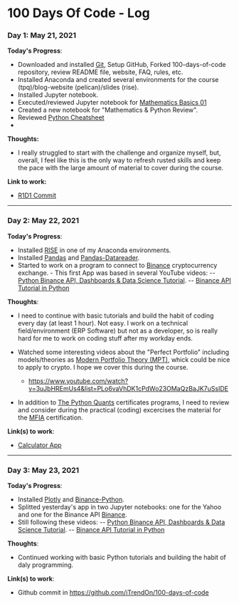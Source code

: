 # 100 Days Of Code - Log

### Day 1: May 21, 2021

**Today's Progress**:
- Downloaded and installed [Git](https://git-scm.com/downloads), Setup GitHub, Forked 100-days-of-code repository, review README file, website, FAQ, rules, etc.
- Installed Anaconda and created several environments for the course (tpq)/blog-website (pelican)/slides (rise).
- Installed Jupyter notebook.
- Executed/reviewed Jupyter notebook for [Mathematics Basics 01](https://base.pqp.io/base/po/get_training_html?tr_id=137)
- Created a new notebook for "Mathematics & Python Review".
- Reviewed [Python Cheatsheet](https://www.pythoncheatsheet.org/)
-

**Thoughts:**
- I really struggled to start with the challenge and organize myself, but, overall, I feel like this is the only way to refresh rusted skills and keep the pace with the large amount of material to cover during the course.

**Link to work:**
- [R1D1 Commit](https://github.com/iTrendOn/100-days-of-code/commit/6b2e50c50ed4551d2c2cfa2555c81001fc25d65e)


---


### Day 2: May 22, 2021

**Today's Progress**:
- Installed [RISE](https://rise.readthedocs.io/en/stable/installation.html) in one of my Anaconda environments.
- Installed [Pandas](https://pandas.pydata.org/getting_started.html) and [Pandas-Datareader](https://pandas-datareader.readthedocs.io/en/latest/index.html#quick-start).
- Started to work on a program to connect to [Binance](https://en.wikipedia.org/wiki/Binance) cryptocurrency exchange. - This first App was based in several YouTube videos:
-- [Python Binance API, Dashboards & Data Science Tutorial](https://www.youtube.com/watch?v=RHqEPNgpbzQ).
-- [Binance API Tutorial in Python](https://www.youtube.com/watch?v=3uxAn7EBSS0)

**Thoughts**:
- I need to continue with basic tutorials and build the habit of coding every day (at least 1 hour). Not easy. I work on a technical field/environment (ERP Software) but not as a developer, so is really hard for me to work on coding stuff after my workday ends.
- Watched some interesting videos about the "Perfect Portfolio" including models/theories as [Modern Portfolio Theory (MPT)](https://www.investopedia.com/terms/m/modernportfoliotheory.asp), whick could be nice to apply to crypto. I hope we cover this during the course.
  - https://www.youtube.com/watch?v=3uJbHREmUs4&list=PLo6vaVhDK1cPdWo23OMaQzBaJK7uSsIDE

- In addition to [The Python Quants](https://home.tpq.io/certificates/) certificates programs, I need to review and consider during the practical (coding) excercises the material for the [MFIA](https://www.institutobme.es/esp/FIA/AcercaDe/QueEs.aspx) certification.

**Link(s) to work**:
- [Calculator App](http://www.example.com)


---


### Day 3: May 23, 2021

**Today's Progress**:
- Installed [Plotly](https://plotly.com/python/getting-started/) and [Binance-Python](https://python-binance.readthedocs.io/en/latest/overview.html).
- Splitted yesterday's app in two Jupyter notebooks: one for the Yahoo and one for the Binance API [Binance](https://en.wikipedia.org/wiki/Binance).
- Still following these videos:
-- [Python Binance API, Dashboards & Data Science Tutorial](https://www.youtube.com/watch?v=RHqEPNgpbzQ).
-- [Binance API Tutorial in Python](https://www.youtube.com/watch?v=3uxAn7EBSS0)

**Thoughts**:
- Continued working with basic Python tutorials and building the habit of daly programming.

**Link(s) to work**:
- Github commit in https://github.com/iTrendOn/100-days-of-code


<!-- ### Day 3: May 23, 2021

**Today's Progress**: I've gone through many exercises on FreeCodeCamp.

**Thoughts** I've recently started coding, and it's a great feeling when I finally solve an algorithm challenge after a lot of attempts and hours spent.

**Link(s) to work**
1. [Find the Longest Word in a String](https://www.freecodecamp.com/challenges/find-the-longest-word-in-a-string)
2. [Title Case a Sentence](https://www.freecodecamp.com/challenges/title-case-a-sentence) -->

<!-- ### Day 4: May 24, 2021


**Today's Progress**: Fixed CSS, worked on canvas functionality for the app.

**Thoughts**: I really struggled with CSS, but, overall, I feel like I am slowly getting better at it. Canvas is still new for me, but I managed to figure out some basic functionality.

**Link(s) to work**: [Calculator App](http://www.example.com) -->


<!-- ### Day 5: May 25, 2021

**Today's Progress**: I've gone through many exercises on FreeCodeCamp.

**Thoughts** I've recently started coding, and it's a great feeling when I finally solve an algorithm challenge after a lot of attempts and hours spent.

**Link(s) to work**
1. [Find the Longest Word in a String](https://www.freecodecamp.com/challenges/find-the-longest-word-in-a-string)
2. [Title Case a Sentence](https://www.freecodecamp.com/challenges/title-case-a-sentence) -->